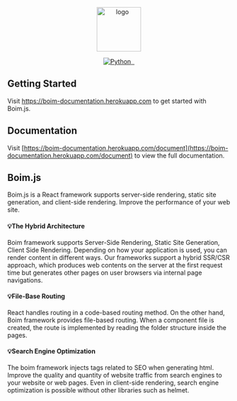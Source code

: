 <p align="center">
  <a href="https://boim-documentation.herokuapp.com">
    <img width="100" alt="logo" src="https://user-images.githubusercontent.com/54696956/176232689-526bc046-3ddc-47d4-8eac-ce8426383541.png">
  </a>
</p>

<p align="center">
  <a aria-label="NPM version" href="https://www.npmjs.com/package/boim">
    <img alt="Python" src ="https://img.shields.io/npm/v/boim.svg?&style=for-the-badge&labelColor=000000"/>
  </a>
  <a aria-label="License" href="https://www.npmjs.com/package/boim">
    <img alt="" src="https://img.shields.io/npm/l/boim.svg?style=for-the-badge&labelColor=000000">
  </a>
  <a aria-label="Documentation" href="https://boim-documentation.herokuapp.com/document">
    <img alt="" src="https://img.shields.io/badge/Boim.js%20documentation-blueviolet.svg?style=for-the-badge&labelColor=000000&logoWidth=20">
  </a>
</p>

## Getting Started

Visit <a aria-label="boim.js learn" href="https://boim-documentation.herokuapp.com">https://boim-documentation.herokuapp.com</a> to get started with Boim.js.

## Documentation

Visit [https://boim-documentation.herokuapp.com/document](https://boim-documentation.herokuapp.com/document) to view the full documentation.

## Boim.js

Boim.js is a React framework supports server-side rendering, static site generation, and client-side rendering. Improve the performance of your web site.

#### 💡The Hybrid Architecture
Boim framework supports Server-Side Rendering, Static Site Generation, Client Side Rendering. Depending on how your application is used, you can render content in different ways. Our frameworks support a hybrid SSR/CSR approach, which produces web contents on the server at the first request time but generates other pages on user browsers via internal page navigations.

#### 💡File-Base Routing
React handles routing in a code-based routing method. On the other hand, Boim framework provides file-based routing. When a component file is created, the route is implemented by reading the folder structure inside the pages.

#### 💡Search Engine Optimization
The boim framework injects tags related to SEO when generating html. Improve the quality and quantity of website traffic from search engines to your website or web pages. Even in client-side rendering, search engine optimization is possible without other libraries such as helmet.